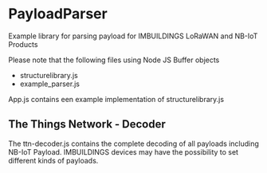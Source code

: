 # PayloadParser
Example library for parsing payload for IMBUILDINGS LoRaWAN and NB-IoT Products

Please note that the following files using Node JS Buffer objects
- structurelibrary.js
- example_parser.js

App.js contains een example implementation of structurelibrary.js

## The Things Network - Decoder
The ttn-decoder.js contains the complete decoding of all payloads including NB-IoT Payload.
IMBUILDINGS devices may have the possibility to set different kinds of payloads.
